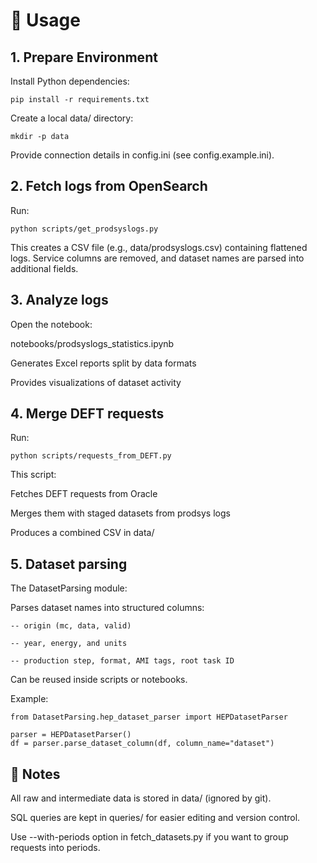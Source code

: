 # 🚀 Usage

## 1. Prepare Environment

Install Python dependencies:

```pip install -r requirements.txt```


Create a local data/ directory:

```mkdir -p data```


Provide connection details in config.ini (see config.example.ini).

## 2. Fetch logs from OpenSearch

Run:

```python scripts/get_prodsyslogs.py```


This creates a CSV file (e.g., data/prodsyslogs.csv) containing flattened logs.
Service columns are removed, and dataset names are parsed into additional fields.

## 3. Analyze logs

Open the notebook:

notebooks/prodsyslogs_statistics.ipynb


Generates Excel reports split by data formats

Provides visualizations of dataset activity

## 4. Merge DEFT requests

Run:

```python scripts/requests_from_DEFT.py```


This script:

Fetches DEFT requests from Oracle

Merges them with staged datasets from prodsys logs

Produces a combined CSV in data/

## 5. Dataset parsing

The DatasetParsing module:

Parses dataset names into structured columns:

    -- origin (mc, data, valid)
    
    -- year, energy, and units
    
    -- production step, format, AMI tags, root task ID

Can be reused inside scripts or notebooks.

Example:

```
from DatasetParsing.hep_dataset_parser import HEPDatasetParser

parser = HEPDatasetParser()
df = parser.parse_dataset_column(df, column_name="dataset")
```

## 📝 Notes

All raw and intermediate data is stored in data/ (ignored by git).

SQL queries are kept in queries/ for easier editing and version control.

Use --with-periods option in fetch_datasets.py if you want to group requests into periods.

